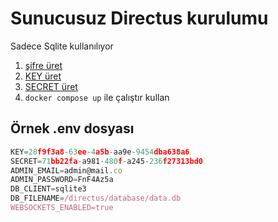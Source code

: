 # Sunucusuz Directus kurulumu

Sadece Sqlite kullanılıyor

1. [şifre üret](https://duckduckgo.com/?q=pw)
2. [KEY üret](https://duckduckgo.com/?q=guid)
3. [SECRET üret](https://duckduckgo.com/?q=guid)
4. `docker compose up` ile çalıştır kullan

## Örnek .env dosyası

```js
KEY=28f9f3a8-63ee-4a5b-aa9e-9454dba638a6
SECRET=71bb22fa-a981-480f-a245-236f27313bd0
ADMIN_EMAIL=admin@mail.co
ADMIN_PASSWORD=FnF4Az5a
DB_CLIENT=sqlite3
DB_FILENAME=/directus/database/data.db
WEBSOCKETS_ENABLED=true
```

